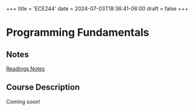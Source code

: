 +++
title = 'ECE244'
date = 2024-07-03T18:36:41-06:00
draft = false
+++

# Programming Fundamentals

## Notes
[Readings Notes](/files/firstyear/mat188.pdf)

## Course Description

Coming soon!
